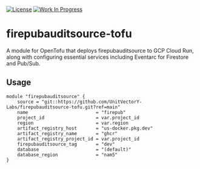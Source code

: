 [![License](https://img.shields.io/badge/License-Apache%202.0-blue.svg)](https://opensource.org/licenses/Apache-2.0) [![Work In Progress](https://img.shields.io/badge/Status-Work%20In%20Progress-yellow)](https://guide.unitvectorylabs.com/bestpractices/status/#work-in-progress)

# firepubauditsource-tofu

A module for OpenTofu that deploys firepubauditsource to GCP Cloud Run, along with configuring essential services including Eventarc for Firestore and Pub/Sub.

## Usage

```hcl
module "firepubauditsource" {
    source = "git::https://github.com/UnitVectorY-Labs/firepubauditsource-tofu.git?ref=main"
    name                         = "firepub"
    project_id                   = var.project_id
    region                       = var.region
    artifact_registry_host       = "us-docker.pkg.dev"
    artifact_registry_name       = "ghcr"
    artifact_registry_project_id = var.project_id
    firepubauditsource_tag       = "dev"
    database                     = "(default)"
    database_region              = "nam5"
}
```

<!-- BEGIN_TF_DOCS -->
<!-- END_TF_DOCS -->
